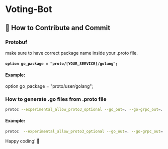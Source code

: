 #  Voting-Bot

## 🤝 How to Contribute and Commit

### Protobuf
make sure to have correct package name inside your .proto file.
#### ```option go_package = "proto/[YOUR_SERVICE]/golang";```
#### Example:
option go_package = "proto/user/golang";
### How to generate .go files from .proto file
```bash
protoc --experimental_allow_proto3_optional --go_out=. --go-grpc_out=. proto/[YOUR_SERVICE]/proto/[YOUR_PROTO_FILE.proto]
```
#### Example:
```bash
protoc  --experimental_allow_proto3_optional --go_out=. --go-grpc_out=. proto/user/proto/user.proto
```

Happy coding! 🚀